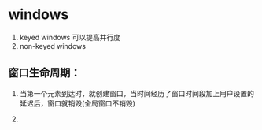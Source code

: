 # windows

1. keyed windows 可以提高并行度
2. non-keyed windows

## 窗口生命周期：

1. 当第一个元素到达时，就创建窗口，当时间经历了窗口时间段加上用户设置的延迟后，窗口就销毁(全局窗口不销毁)

2. 